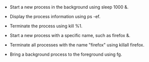- Start a new process in the background using sleep 1000 &.

- Display the process information using ps -ef.

- Terminate the process using kill %1.

- Start a new process with a specific name, such as firefox &.

- Terminate all processes with the name "firefox" using killall firefox.

- Bring a background process to the foreground using fg.